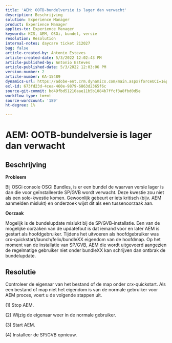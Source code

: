 ```yaml
---
title: 'AEM: OOTB-bundelversie is lager dan verwacht'
description: Beschrijving
solution: Experience Manager
product: Experience Manager
applies-to: Experience Manager
keywords: KCS, AEM, OSGi, bundel, versie
resolution: Resolution
internal-notes: daycare ticket 212027
bug: false
article-created-by: Antonio Esteves
article-created-date: 5/3/2022 12:02:43 PM
article-published-by: Antonio Esteves
article-published-date: 5/3/2022 12:03:06 PM
version-number: 2
article-number: KA-15489
dynamics-url: https://adobe-ent.crm.dynamics.com/main.aspx?forceUCI=1&pagetype=entityrecord&etn=knowledgearticle&id=f65f45ef-d8ca-ec11-a7b5-6045bd00db33
exl-id: 673fd23d-4cea-460e-9879-6863d2365f6c
source-git-commit: bd49fbd51210aae11b5b1084b7ffcf3a8fbd0d5e
workflow-type: tm+mt
source-wordcount: '189'
ht-degree: 1%

---
```


# AEM: OOTB-bundelversie is lager dan verwacht

## Beschrijving


<b>Probleem</b>

Bij OSGi console OSGi Bundles, is er een bundel de waarvan versie lager is dan die voor geïnstalleerde SP/GVB wordt verwacht. Deze kwestie zou niet als een solo-kwestie komen. Gewoonlijk gebeurt er iets kritisch (bijv. AEM aanmelden mislukt) en onderzoek wijst dit als een tussenoorzaak aan.



<b>Oorzaak</b>

Mogelijk is de bundelupdate mislukt bij de SP/GVB-installatie. Een van de mogelijke oorzaken van de updatefout is dat iemand voor en later AEM is gestart als hoofdgebruiker. Tijdens het uitvoeren als hoofdgebruiker was crx-quickstart/launch/felix/bundleXX eigendom van de hoofdmap. Op het moment van de installatie van SP/GVB, AEM die wordt uitgevoerd aangezien de regelmatige gebruiker niet onder bundleXX kan schrijven dan ontbrak de bundelupdate.


## Resolutie


Controleer de eigenaar van het bestand of de map onder crx-quickstart. Als een bestand of map niet het eigendom is van de normale gebruiker voor AEM proces, voert u de volgende stappen uit.

(1) Stop AEM.

(2) Wijzig de eigenaar weer in de normale gebruiker.

(3) Start AEM.

(4) Installeer de SP/GVB opnieuw.
